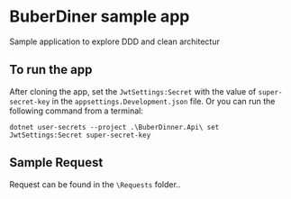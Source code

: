 # BuberDiner sample app
Sample application to explore DDD and clean architectur

## To run the app
After cloning the app, set the `JwtSettings:Secret` with the value of `super-secret-key` in the `appsettings.Development.json` file.  Or you can run the following command from a terminal:
```shell
dotnet user-secrets --project .\BuberDinner.Api\ set JwtSettings:Secret super-secret-key
```
## Sample Request
Request can be found in the `\Requests` folder..
